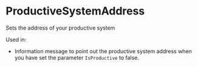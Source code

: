# ProductiveSystemAddress

Sets the address of your productive system

Used in:
-	Information message to point out the productive system address when you have set the parameter `IsProductive` to false.